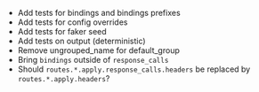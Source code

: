 - Add tests for bindings and bindings prefixes
- Add tests for config overrides
- Add tests for faker seed
- Add tests on output (deterministic)
- Remove ungrouped_name for default_group
- Bring `bindings` outside of `response_calls`
- Should `routes.*.apply.response_calls.headers` be replaced by `routes.*.apply.headers`?
